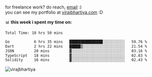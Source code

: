 for freelance work? do reach, [email](mailto:vlbhartiya@gmail.com) :)<br/>
you can see my portfolio at [virajbhartiya.com](https://virajbhartiya.com) :D

📊 **this week i spent my time on:**

<!--START_SECTION:waka-->

```txt
Total Time: 10 hrs 50 mins

Go           6 hrs 35 mins   ███████████████░░░░░░░░░░   59.76 %
Dart         2 hrs 22 mins   █████▒░░░░░░░░░░░░░░░░░░░   21.54 %
JSON         20 mins         ▓░░░░░░░░░░░░░░░░░░░░░░░░   03.16 %
TypeScript   18 mins         ▓░░░░░░░░░░░░░░░░░░░░░░░░   02.83 %
Solidity     16 mins         ▓░░░░░░░░░░░░░░░░░░░░░░░░   02.43 %
```

<!--END_SECTION:waka-->

<p align="left"> <img src="https://komarev.com/ghpvc/?username=virajbhartiya&color=blue" alt="virajbhartiya" /> </p>
